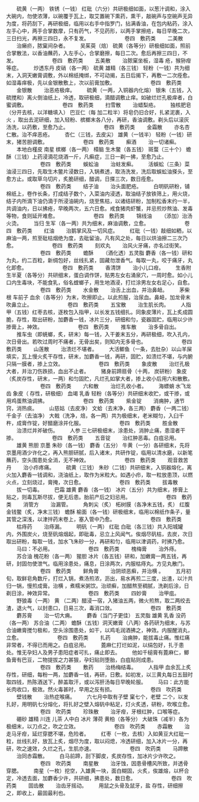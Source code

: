 <!-- { "loadSidebar": true } -->
　　硫黄（一两） 铁锈（一钱） 红砒（六分）共研极细如面，以葱汁调和，涂入大碗内，勿使浓薄，以碗覆于瓦上，取艾置碗下熏药，熏干，敲碗声与空碗声无异为度，将药刮下，再研极细，临用以右手中指罗门，拈满香油，在包内粘药，涂入左手心中，两手合掌数摩，只有药气，不见药形，以两手掌擦疮，每日早晚二次，三日扫光，再擦三四日，永不复发。
　　
　　
　　卷四　敷药类
　　二美散
　　治癞疥，脓窠间杂者。
　　吴茱萸（焙） 硫黄（各等分）研极细如面，照前合掌散法，以香油蘸药，入左手心，合掌磨擦，每日二次。愈后再擦三四日，不发。
　　
　　
　　卷四　敷药类
　　五美散
　　治脓窠坐板，湿毒 疮，猴狲疳等症。
　　炒透东丹 皮硝（各一两） 硫黄 雄精（各三钱） 轻粉（一钱）共为细末，入洞天嫩膏调敷，外以棉纸掩绑，不可动揭，五日后揭下，再敷一二次痊愈。如湿毒痒极，先以金银散敷上，次以前膏加敷。
　　
　　
　　卷四　敷药类
　　金银散
　　治恶疮极痒。
　　硫黄（一两，入铜器内化熔） 银朱（五钱，入硫搅和）离火倒油纸上，冷透，取研极细，滴醋调敷止痒。如破烂烂孔极痒者，白蜜调敷。
　　
　　
　　卷四　敷药类
　　扫雪散
　　治蜡梨疮。
　　独核肥皂（分开去核，以洋糖填入） 巴豆仁（每 加二粒半）将皂仍旧合好，扎紧泥裹，入火 ，取出去泥研细，加入轻粉、槟榔末各八分，再研，香油调敷。剃头后以滚灰汤洗，以药敷，至愈乃止。
　　
　　
　　卷四　敷药类
　　金霜散
　　亦名杏仁散。治不痒恶疮。
　　杏仁（三钱，去皮尖） 雄黄（一钱半） 轻粉（一钱）研末，猪苦胆调敷。
　　
　　
　　卷四　敷药类
　　癣酒
　　治一切诸癣。
　　本地白槿皮 南星 槟榔（各一两） 樟脑 生木鳖（各五钱） 斑蝥（三十个） 蟾酥（三钱）上药浸滴花烧酒一斤，凡癣症，三日一剃一拂，至愈乃止。
　　
　　
　　卷四　敷药类
　　蜈蚣油
　　治蛀发癣。
　　活蜈蚣（三条）菜油浸三四日，先取生木鳖片浸数日，入锅煮透，取汤洗发，洗后取蜈蚣油搽头，至愈方止。或取草乌切片，炙脆研细，醋调，日搽三次，数日痊愈。
　　
　　
　　卷四　敷药类
　　结子油
　　治头面肥疮。
　　白明矾研粉，铺棉纸上，卷作长条，打成结子数个，入菜油内浸透，取油结子放铁筛上，用火烧，结子内所滴下油仍滴于所浸油碗内，烧至焦枯，以诸结研粉，加制松香末约一半，共调油内，日以拂疮，早晚两次，五六日愈。戒食猪肉虾蟹，并忌煎炒熬油、发毒等物，食则延开难愈。
　　
　　
　　卷四　敷药类
　　锦线油
　　（添加）治汤火烫。
　　当归 生军（各一两）共为细末，麻油调敷，立愈。
　　
　　
　　卷四　敷药类
　　红油
　　治鹅掌风及一切风症。
　　红砒（一钱）敲细如粞，以麻油一两，煎至砒枯烟绝为度，去砒留油，凡有风之处，每日以烘油擦二三次乃愈。
　　
　　
　　卷四　敷药类
　　刻欢丸
　　治风火牙痛，亦名过街笑。
　　
　　
　　卷四　敷药类
　　蟾酥
　　（酒化透）五灵脂 麝香（各一钱）研和为丸，约二百粒，新绸包好，丝线扎紧，固藏勿泄香气。每取一丸，咬于痛牙，丸化即愈。
　　
　　
　　卷四　敷药类
　　香清饼
　　治小儿口疳。
　　生香附 生半夏（各等分）共研细末，蛋白调作饼，贴男左女右涌泉穴，一周时愈。如小儿口内生毒块，不能食乳，俗名螳螂子，用生地酒浸，打烂涂男左女右足心，自愈。
　　
　　
　　卷四　敷药类
　　水金散
　　治舌上出血，并治鼻衄。
　　茅柴根 车前子 血余（各等分）为末，吹擦即止。以此煎服，治尿血。鼻衄，加龙骨末吹鼻立止。
　　
　　
　　卷四　敷药类
　　五宝散
　　治生肌长肉。
　　人指甲（五钱）红枣去核，逐枚包入指甲，以长发五钱细扎。同象皮薄片，瓦上炙成圆脆，存性，取出研粉，加麝香一钱，冰片三分，研细和匀，瓷器固贮，临用以少许掺膏上，神效。
　　
　　
　　卷四　敷药类
　　推车散
　　治多骨自出。
　　推车虫（即蜣螂，炙，研末）每一钱，入干姜末五分，再研极细，吹入孔内，次日骨出。若吹过周时不痛者，无骨出矣，则知内无多骨也。
　　
　　
　　卷四　敷药类
　　山莲散
　　治溃烂不堪者。
　　大活鲫鱼（一条，去肚杂）以山羊屎填实，瓦上慢火炙干存性，研末，加麝香一钱，再研，固贮，如溃烂不堪，与内腑只隔一膜者，掺上立效。
　　
　　
　　卷四　敷药类
　　象皮散
　　治烂孔极大者，并治刀伤跌损，血出不止者。
　　猪身前蹄扇骨（十两， 炭研粉） 象皮（炙炭存性，研末，一两）和匀固贮，凡烂孔如掌大者，掺上收小后用六和散敷。
　　
　　
　　卷四　敷药类
　　六和散
　　治烂孔收小者。
　　海螵蛸 水飞龙齿 象皮（ 存性，研极细） 血竭 乳香 轻粉（各等分）共研细末收贮，或干掺，或用鸡蛋熬油调拂。
　　
　　
　　卷四　敷药类
　　紫金锭
　　消痈肿，通节窍，消热痰。
　　山慈姑（去皮净） 文蛤（去末净，各三两） 麝香（一两二钱）千金子（去油净） 大戟（洗净，焙，各一两）共为极细末，老米糊匀，入臼千杵，成膏作锭，好醋磨涂并化服。
　　
　　
　　卷四　敷药类
　　胜金散
　　治溃烂并斧破伤。
　　人参 三七研极细末，涂患处，消肿止痛，患湿者干掺。
　　
　　
　　卷四　敷药类
　　五音锭
　　治红肿恶毒。白疽忌用。
　　雄黄 熊胆 京墨 朱砂（各一钱） 麝香（五分） 牛黄（一分）各研细末，先将京墨用酒少许化之，再入熊胆研腻，后入诸末，共研作锭，临用以清水磨，以新笔蘸药，空头围患处全消，无不神效。
　　
　　
　　卷四　敷药类
　　观音救苦丹
　　治小疖疼痛。
　　硫黄（三钱） 朱砂（二钱）共研细末，入铜器熔化，离火加入麝香一钱调和，浇油纸上，取作为米粒大。如遇小疖，取一粒放患顶，以燃火点，立刻烧过，膏掩，次日愈。
　　
　　
　　卷四　敷药类
　　拔毒散
　　拔一切毒。
　　巴霜 雄黄 麝香（各一钱） 冰片（五分）共为细末，掺膏上贴之，则毒瓦斯尽拔，便无后患。胎前产后之妇忌用。
　　
　　
　　卷四　敷药类
　　消管方
　　治漏管。
　　角刺尖（炙） 柘树膜（各净末五钱，炙） 红腹金钱鳖（炙，净末三钱） 蟾酥 榆面（各一钱）研极细末，临用以棉纸作条子，量其管之深浅，以津拌药末卷上，塞入管中乃愈。
　　
　　
　　卷四　敷药类
　　枯痔药
　　治痔漏。
　　明矾（一两） 红砒 白砒（各三钱）共入阳城罐内，外围炭火，烧至矾熔烟起，即砒毒，忌立上风闻气。俟烟尽矾枯，去炭，次日取出研粉，每取一钱，加水飞朱砂一分，再研和匀，临用以津调药，时拂乃愈。
　　马曰：不必用。
　　
　　
　　卷四　敷药类
　　槐梅膏
　　治外痔。
　　苏合油 槐花粉（各一两） 猩胆 冰片（各五钱）研和，加嫩膏一两五钱，再研，封固勿使泄气。临用涂患处，痛息，日涂两次，内服枯痔丸。方见丸散门。
　　
　　
　　卷四　敷药类
　　鲜角膏
　　治阴顽恶癣，并治横 。
　　五月初旬，取鲜皂角数斤，打烂入锅，煮汤煎浓，沥出，易水再煎二三度，出渣，以汁共归一锅，慢煎成膏。治横 ，煮糯米粥饮。治顽癣，加醋熬至稠腻，洗剃后涂，日剃日涂，神效异常。
　　
　　
　　卷四　敷药类
　　四妙膏
　　治甲疽。
　　野狼毒（一两） 黄 （二两）醋浸一宿，入猪油五两，微火煎熬，取二两绞去渣，退火气，以封患口，日易三次，毒消口敛。
　　
　　
　　卷四　敷药类
　　麝苏膏
　　治一切大痈。
　　麝香（当门子更佳） 五灵脂 雄黄 乳香 没药（各一两） 苏合油（二两） 蟾酥（五钱）洞天嫩膏（八两）各药研为细末，与苏合油嫩膏搅匀极和，空头涂围患处，如干，以鸡毛润酒拂之，神效。内服醒消丸，立愈。
　　
　　
　　卷四　敷药类
　　扎药
　　治痈肿，能拔毒止痛。惟红痛非常者，不得已而用之。白疽忌用。
　　蓖麻仁打烂如泥，以绢包好，扎于患处。惟无孕妇人及男子患阳症者可扎，痛止即去。
　　他如千槌膏有蓖麻仁，鲫鱼膏有巴豆，二物提拔之力甚狠，孕妇贴则堕胎，白疽贴则成患。
　　
　　
　　卷四　敷药类
　　敷药
　　治杨梅结毒。
　　人指甲 血余瓦上炙存性，研细，每粉一两，加麝香一钱，再研，日敷。如初发，以三黄丸每日五鼓时取四钱，热陈酒送下，醉盖取汗，或以泻肝汤每日早晚轮服。
　　马曰：此方能长肉收口，极效。然火毒甚时，早用之反有损。
　　
　　
　　卷四　吹药类
　　壁钱散
　　治热症喉痛。
　　六七月中取有子壁 窠七个，老壁 二个，以发扎好，用明矾七分熔化，将扎好之壁入熔矾中粘足，灯火炙透，研粉，吹喉立愈。
　　
　　
　　卷四　吹药类
　　珍珠散
　　治牙疳，牙根红肿，口喉等症。
　　硼砂 雄精 川连 儿茶 人中白 冰片 薄荷 黄柏（各等分） 大破珠（减半）各为极细末，以刀点之，吹之立效。
　　
　　
　　卷四　吹药类
　　赤霜散
　　治走马牙疳，延烂穿腮不堪，危险者。
　　红枣（一枚，去核）入如黄豆大红砒一粒，丝线扎好，放瓦上炙，烟尽为度，取以闷熄，冷透研细，加入冰片一分，再研，吹之速效，久烂之孔，生肌亦速。
　　
　　
　　卷四　吹药类
　　马蹄散
　　治同赤霜散。
　　白马前蹄，刮下脚皮，炙炭存性，加冰片少许吹之。
　　
　　
　　卷四　吹药类
　　南星散
　　治牙蚀，因患骨槽风所致，并透骨穿腮。
　　南星（一枚）挖空，入雄黄一块，面白糊固，火炙，俟雄熔，以杯合定，冷透去面，加麝香少许，共研细，拂患处，数日愈。
　　
　　
　　卷四　吹药类
　　固齿散
　　治齿牙摇动。
　　用鼠之头骨及鼠牙，盐 存性，研细擦之，即收上，最固最利也。
